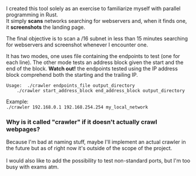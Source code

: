 I created this tool solely as an exercise to familiarize myself with parallel programming in Rust.  
It simply **scans** networks searching for webservers and, when it finds one, it **screenshots** the landing page.

The final objective is to scan a /16 subnet in less than 15 minutes searching for webservers and screenshot whenever I encounter one.

It has two modes, one uses file containing the endpoints to test (one for each line). The other mode tests an address block given the start and the end of the block. 
**Watch out!** the endpoints tested using the IP address block comprehend both the starting and the trailing IP.  
```
Usage:  ./crawler endpoints_file output_directory
	./crawler start_address_block end_address_block output_directory
```
Example:  
`./crawler 192.168.0.1 192.168.254.254 my_local_network`
<br>
### Why is it called "crawler" if it doesn't actually crawl webpages?
Because I'm bad at naming stuff, maybe I'll implement an actual crawler in the future but as of right now it's outside of the scope of the project.  
<br>
I would also like to add the possibility to test non-standard ports, but I'm too busy with exams atm.
